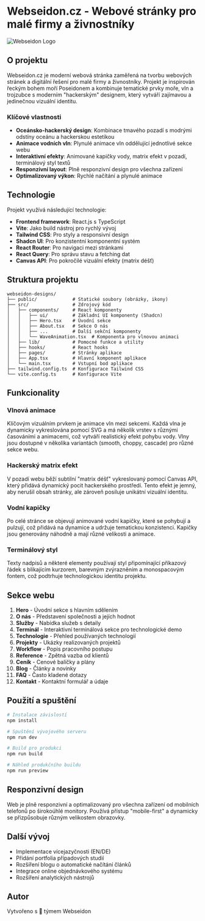 # Webseidon.cz - Webové stránky pro malé firmy a živnostníky

![Webseidon Logo](public/logo.png)

## O projektu

Webseidon.cz je moderní webová stránka zaměřená na tvorbu webových stránek a digitální řešení pro malé firmy a živnostníky. Projekt je inspirován řeckým bohem moří Poseidonem a kombinuje tematické prvky moře, vln a trojzubce s moderním "hackerským" designem, který vytváří zajímavou a jedinečnou vizuální identitu.

### Klíčové vlastnosti

- **Oceánsko-hackerský design**: Kombinace tmavého pozadí s modrými odstíny oceánu a hackerskou estetikou
- **Animace vodních vln**: Plynulé animace vln oddělující jednotlivé sekce webu
- **Interaktivní efekty**: Animované kapičky vody, matrix efekt v pozadí, terminálový styl textů
- **Responzivní layout**: Plně responzivní design pro všechna zařízení
- **Optimalizovaný výkon**: Rychlé načítání a plynulé animace

## Technologie

Projekt využívá následující technologie:

- **Frontend framework**: React.js s TypeScript
- **Vite**: Jako build nástroj pro rychlý vývoj
- **Tailwind CSS**: Pro styly a responsivní design
- **Shadcn UI**: Pro konzistentní komponentní systém
- **React Router**: Pro navigaci mezi stránkami
- **React Query**: Pro správu stavu a fetching dat
- **Canvas API**: Pro pokročilé vizuální efekty (matrix déšť)

## Struktura projektu

```
webseidon-designs/
├── public/             # Statické soubory (obrázky, ikony)
├── src/                # Zdrojový kód
│   ├── components/     # React komponenty
│   │   ├── ui/         # Základní UI komponenty (Shadcn)
│   │   ├── Hero.tsx    # Úvodní sekce
│   │   ├── About.tsx   # Sekce O nás
│   │   ├── ...         # Další sekční komponenty
│   │   └── WaveAnimation.tsx  # Komponenta pro vlnovou animaci
│   ├── lib/            # Pomocné funkce a utility
│   ├── hooks/          # React hooks
│   ├── pages/          # Stránky aplikace
│   ├── App.tsx         # Hlavní komponent aplikace
│   └── main.tsx        # Vstupní bod aplikace
├── tailwind.config.ts  # Konfigurace Tailwind CSS
└── vite.config.ts      # Konfigurace Vite
```

## Funkcionality

### Vlnová animace

Klíčovým vizuálním prvkem je animace vln mezi sekcemi. Každá vlna je dynamicky vykreslována pomocí SVG a má několik vrstev s různými časováními a animacemi, což vytváří realistický efekt pohybu vody. Vlny jsou dostupné v několika variantách (smooth, choppy, cascade) pro různé sekce webu.

### Hackerský matrix efekt

V pozadí webu běží subtilní "matrix déšť" vykreslovaný pomocí Canvas API, který přidává dynamický pocit hackerského prostředí. Tento efekt je jemný, aby nerušil obsah stránky, ale zároveň posiluje unikátní vizuální identitu.

### Vodní kapičky

Po celé stránce se objevují animované vodní kapičky, které se pohybují a pulzují, což přidává na dynamice a udržuje tematickou konzistenci. Kapičky jsou generovány náhodně a mají různé velikosti a animace.

### Terminálový styl

Texty nadpisů a některé elementy používají styl připomínající příkazový řádek s blikajícím kurzorem, barevným zvýrazněním a monospacovým fontem, což podtrhuje technologickou identitu projektu.

## Sekce webu

1. **Hero** - Úvodní sekce s hlavním sdělením
2. **O nás** - Představení společnosti a jejích hodnot
3. **Služby** - Nabídka služeb s detaily
4. **Terminál** - Interaktivní terminálová sekce pro technologické demo
5. **Technologie** - Přehled používaných technologií
6. **Projekty** - Ukázky realizovaných projektů
7. **Workflow** - Popis pracovního postupu
8. **Reference** - Zpětná vazba od klientů
9. **Ceník** - Cenové balíčky a plány
10. **Blog** - Články a novinky
11. **FAQ** - Často kladené dotazy
12. **Kontakt** - Kontaktní formulář a údaje

## Použití a spuštění

```bash
# Instalace závislostí
npm install

# Spuštění vývojového serveru
npm run dev

# Build pro produkci
npm run build

# Náhled produkčního buildu
npm run preview
```

## Responzivní design

Web je plně responzivní a optimalizovaný pro všechna zařízení od mobilních telefonů po širokoúhlé monitory. Používá přístup "mobile-first" a dynamicky se přizpůsobuje různým velikostem obrazovky.

## Další vývoj

- Implementace vícejazyčnosti (EN/DE)
- Přidání portfolia případových studií
- Rozšíření blogu o automatické načítání článků
- Integrace online objednávkového systému
- Rozšíření analytických nástrojů

## Autor

Vytvořeno s 💙 týmem Webseidon
